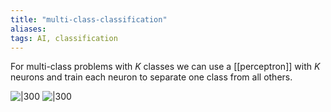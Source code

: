 ```yaml
---
title: "multi-class-classification"
aliases: 
tags: AI, classification
---
```


For multi-class problems with $K$ classes we can use a [[perceptron]] with $K$ neurons and train each neuron to separate one class from all others.

![|300](https://i.imgur.com/eB6G7hk.png)
![|300](https://i.imgur.com/7fqB8dH.png)